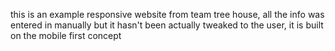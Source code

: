 this is an example responsive website from team tree house, all the info was entered in manually but it hasn't been actually tweaked to the user, it is built on the mobile first concept
